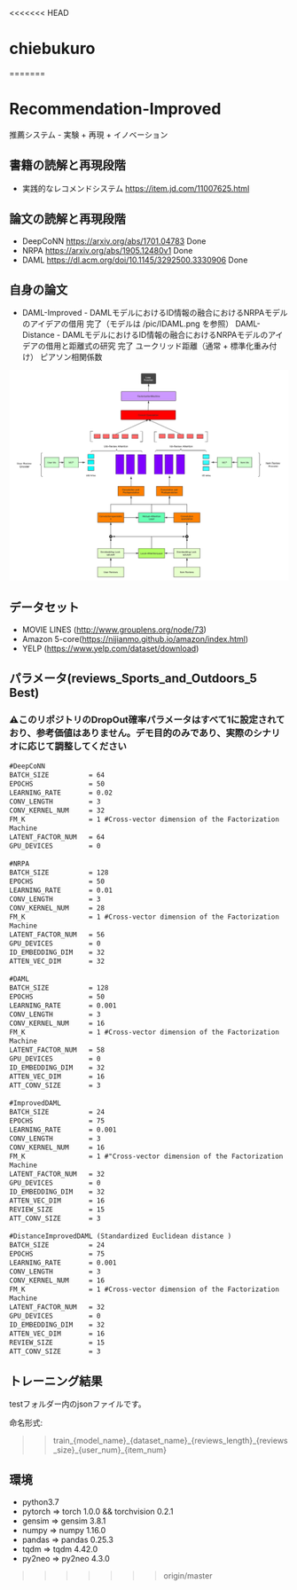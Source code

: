 <<<<<<< HEAD
# chiebukuro
=======
# Recommendation-Improved
推薦システム - 実験 + 再現 + イノベーション
## 書籍の読解と再現段階
+ 実践的なレコメンドシステム https://item.jd.com/11007625.html

## 論文の読解と再現段階
+ DeepCoNN https://arxiv.org/abs/1701.04783 Done
+ NRPA https://arxiv.org/abs/1905.12480v1 Done
+ DAML https://dl.acm.org/doi/10.1145/3292500.3330906 Done

## 自身の論文
+ DAML-Improved - DAMLモデルにおけるID情報の融合におけるNRPAモデルのアイデアの借用 完了（モデルは /pic/IDAML.png を参照）
DAML-Distance - DAMLモデルにおけるID情報の融合におけるNRPAモデルのアイデアの借用と距離式の研究 完了
  ユークリッド距離（通常 + 標準化重み付け）
  ピアソン相関係数

![image](/pic/IDAML.png)

## データセット
+ MOVIE LINES (http://www.grouplens.org/node/73)
+ Amazon 5-core(https://nijianmo.github.io/amazon/index.html)
+ YELP (https://www.yelp.com/dataset/download)

## パラメータ(reviews_Sports_and_Outdoors_5 Best)

### ⚠️このリポジトリのDropOut確率パラメータはすべて1に設定されており、参考価値はありません。デモ目的のみであり、実際のシナリオに応じて調整してください

```python3
#DeepCoNN
BATCH_SIZE          = 64
EPOCHS              = 50
LEARNING_RATE       = 0.02
CONV_LENGTH         = 3
CONV_KERNEL_NUM     = 32
FM_K                = 1 #Cross-vector dimension of the Factorization Machine
LATENT_FACTOR_NUM   = 64
GPU_DEVICES         = 0

#NRPA
BATCH_SIZE          = 128
EPOCHS              = 50
LEARNING_RATE       = 0.01
CONV_LENGTH         = 3
CONV_KERNEL_NUM     = 28
FM_K                = 1 #Cross-vector dimension of the Factorization Machine
LATENT_FACTOR_NUM   = 56
GPU_DEVICES         = 0
ID_EMBEDDING_DIM    = 32
ATTEN_VEC_DIM       = 32

#DAML
BATCH_SIZE          = 128
EPOCHS              = 50
LEARNING_RATE       = 0.001
CONV_LENGTH         = 3
CONV_KERNEL_NUM     = 16
FM_K                = 1 #Cross-vector dimension of the Factorization Machine
LATENT_FACTOR_NUM   = 58
GPU_DEVICES         = 0
ID_EMBEDDING_DIM    = 32
ATTEN_VEC_DIM       = 16
ATT_CONV_SIZE       = 3

#ImprovedDAML
BATCH_SIZE          = 24
EPOCHS              = 75
LEARNING_RATE       = 0.001
CONV_LENGTH         = 3
CONV_KERNEL_NUM     = 16
FM_K                = 1 #"Cross-vector dimension of the Factorization Machine
LATENT_FACTOR_NUM   = 32
GPU_DEVICES         = 0
ID_EMBEDDING_DIM    = 32
ATTEN_VEC_DIM       = 16
REVIEW_SIZE         = 15
ATT_CONV_SIZE       = 3

#DistanceImprovedDAML (Standardized Euclidean distance )
BATCH_SIZE          = 24
EPOCHS              = 75
LEARNING_RATE       = 0.001
CONV_LENGTH         = 3
CONV_KERNEL_NUM     = 16
FM_K                = 1 #Cross-vector dimension of the Factorization Machine
LATENT_FACTOR_NUM   = 32
GPU_DEVICES         = 0
ID_EMBEDDING_DIM    = 32
ATTEN_VEC_DIM       = 16
REVIEW_SIZE         = 15
ATT_CONV_SIZE       = 3
```
  
## トレーニング結果
testフォルダー内のjsonファイルです。

命名形式:
>> train\_{model_name}\_{dataset_name}\_{reviews_length}\_{reviews_size}\_{user_num}\_{item_num}

## 環境
+ python3.7
+ pytorch => torch             1.0.0 && torchvision       0.2.1   
+ gensim => gensim            3.8.1   
+ numpy => numpy             1.16.0 
+ pandas => pandas            0.25.3  
+ tqdm => tqdm              4.42.0
+ py2neo => py2neo            4.3.0 
>>>>>>> origin/master
